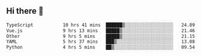 ## Hi there 👋

<!--START_SECTION:waka-->

```txt
TypeScript           10 hrs 41 mins  ██████▒░░░░░░░░░░░░░░░░░░   24.89 %
Vue.js               9 hrs 13 mins   █████▒░░░░░░░░░░░░░░░░░░░   21.46 %
Other                9 hrs 5 mins    █████▒░░░░░░░░░░░░░░░░░░░   21.15 %
YAML                 5 hrs 37 mins   ███▒░░░░░░░░░░░░░░░░░░░░░   13.08 %
Python               4 hrs 5 mins    ██▒░░░░░░░░░░░░░░░░░░░░░░   09.54 %
```

<!--END_SECTION:waka-->
